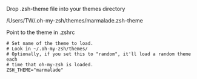 Drop .zsh-theme file into your themes directory

/Users/TW/.oh-my-zsh/themes/marmalade.zsh-theme

Point to the theme in .zshrc
```
# Set name of the theme to load.
# Look in ~/.oh-my-zsh/themes/
# Optionally, if you set this to "random", it'll load a random theme each
# time that oh-my-zsh is loaded.
ZSH_THEME="marmalade"
```
